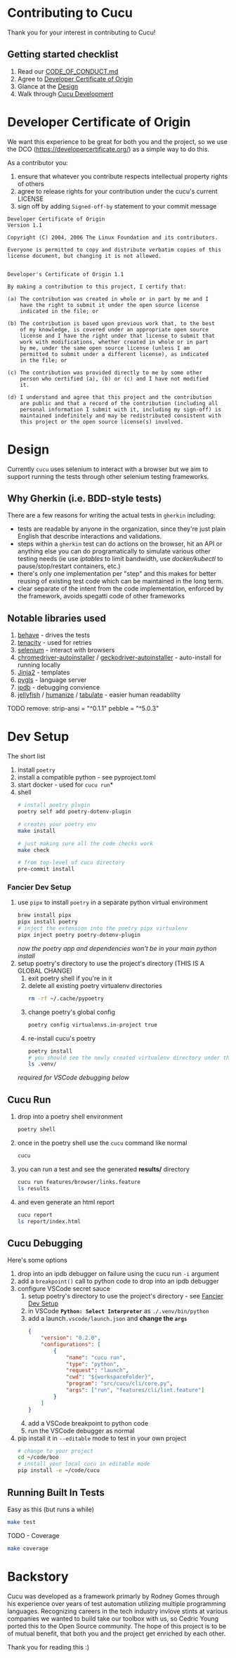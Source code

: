 # Contributing to Cucu
Thank you for your interest in contributing to Cucu!

## Getting started checklist
1. Read our [CODE_OF_CONDUCT.md](CODE_OF_CONDUCT.md)
2. Agree to [Developer Certificate of Origin](#developer-certificate-of-origin)
3. Glance at the [Design](#design)
4. Walk through [Cucu Development](#cucu-development)


# Developer Certificate of Origin
We want this experience to be great for both you and the project, so we use the DCO (https://developercertificate.org/) as a simple way to do this.

As a contributor you:
1. ensure that whatever you contribute respects intellectual property rights of others
2. agree to release rights for your contribution under the cucu's current LICENSE
3. sign off by adding `Signed-off-by` statement to your commit message

```
Developer Certificate of Origin
Version 1.1

Copyright (C) 2004, 2006 The Linux Foundation and its contributors.

Everyone is permitted to copy and distribute verbatim copies of this
license document, but changing it is not allowed.


Developer's Certificate of Origin 1.1

By making a contribution to this project, I certify that:

(a) The contribution was created in whole or in part by me and I
    have the right to submit it under the open source license
    indicated in the file; or

(b) The contribution is based upon previous work that, to the best
    of my knowledge, is covered under an appropriate open source
    license and I have the right under that license to submit that
    work with modifications, whether created in whole or in part
    by me, under the same open source license (unless I am
    permitted to submit under a different license), as indicated
    in the file; or

(c) The contribution was provided directly to me by some other
    person who certified (a), (b) or (c) and I have not modified
    it.

(d) I understand and agree that this project and the contribution
    are public and that a record of the contribution (including all
    personal information I submit with it, including my sign-off) is
    maintained indefinitely and may be redistributed consistent with
    this project or the open source license(s) involved.
```

# Design
Currently `cucu` uses selenium to interact with a browser but we
aim to support running the tests through other selenium testing frameworks.

## Why Gherkin (i.e. BDD-style tests)
There are a few reasons for writing the actual tests in `gherkin` including:

 * tests are readable by anyone in the organization, since they're just plain
   English that describe interactions and validations.
 * steps within a `gherkin` test can do actions on the browser, hit an API or
   anything else you can do programatically to simulate various other testing
   needs (ie use *iptables* to limit bandwidth, use *docker/kubectl* to
   pause/stop/restart containers, etc.)
 * there's only one implementation per "step" and this makes for better reusing
   of existing test code which can be maintained in the long term.
 * clear separate of the intent from the code implementation, enforced by the framework,
   avoids spegatti code of other frameworks

## Notable libraries used
1. [behave](https://behave.readthedocs.io/en/stable/) - drives the tests
2. [tenacity](https://github.com/jd/tenacity) - used for retries
3. [selenium]() - interact with browsers
4. [chromedriver-autoinstaller]() / [geckodriver-autoinstaller]() - auto-install for running locally
5. [Jinja2]() - templates
6. [pygls]() - language server
7. [ipdb]() - debugging convience
8. [jellyfish]() / [humanize]() / [tabulate]() - easier human readablilty

TODO remove:
strip-ansi = "^0.1.1"
pebble = "^5.0.3"

# Dev Setup
The short list
1. install `poetry`
2. install a compatible python - see pyproject.toml
3. start docker - used for `cucu run`*
4. shell
   ```bash
   # install poetry plugin
   poetry self add poetry-dotenv-plugin

   # creates your poetry env
   make install

   # just making sure all the code checks work
   make check

   # from top-level of cucu directory
   pre-commit install
   ```

### Fancier Dev Setup
1. use `pipx` to install `poetry` in a separate python virtual environment
   ```bash
   brew install pipx
   pipx install poetry
   # inject the extension into the poetry pipx virtualenv
   pipx inject poetry poetry-dotenv-plugin
   ```
   _now the poetry app and dependencies won't be in your main python install_
2. setup poetry's directory to use the project's directory (THIS IS A GLOBAL CHANGE)
   1. exit poetry shell if you're in it
   2. delete all existing poetry virtualenv directories
      ```bash
      rm -rf ~/.cache/pypoetry
      ```
   3. change poetry's global config
      ```bash
      poetry config virtualenvs.in-project true
      ```
   4. re-install cucu's poetry
      ```bash
      poetry install
      # you should see the newly created virtualenv directory under the cucu top-level directory
      ls .venv/
      ```
   _required for VSCode debugging below_

## Cucu Run
1. drop into a poetry shell environment
   ```bash
   poetry shell
   ```
2. once in the poetry shell use the `cucu` command like normal
   ```bash
   cucu
   ```
3. you can run a test and see the generated **results/** directory
   ```bash
   cucu run features/browser/links.feature
   ls results
   ```
4. and even generate an html report
   ```bash
   cucu report
   ls report/index.html
   ```

## Cucu Debugging
Here's some options
1. drop into an ipdb debugger on failure using the cucu run `-i` argument
2. add a `breakpoint()` call to python code to drop into an ipdb debugger
3. configure VSCode secret sauce
   1. setup poetry's directory to use the project's directory - see [Fancier Dev Setup](#fancier-dev-setup)
   2. in VSCode **`Python: Select Interpreter`** as `./.venv/bin/python`
   3. add a launch`.vscode/launch.json` and **change the `args`**
      ```json
      {
          "version": "0.2.0",
          "configurations": [
              {
                  "name": "cucu run",
                  "type": "python",
                  "request": "launch",
                  "cwd": "${workspaceFolder}",
                  "program": "src/cucu/cli/core.py",
                  "args": ["run", "features/cli/lint.feature"]
              }
          ]
      }
      ```
   4. add a VSCode breakpoint to python code
   5. run the VSCode debugger as normal
4. pip install it in `--editable` mode to test in your own project
   ```bash
   # change to your project
   cd ~/code/boo
   # install your local cucu in editable mode
   pip install -e ~/code/cucu
   ```

## Running Built In Tests

Easy as this (but runs a while)
```bash
make test
```

TODO - Coverage
```bash
make coverage
```


# Backstory
Cucu was developed as a framework primarly by Rodney Gomes through his experience over years of test automation utilizing multiple programming languages. Recognizing careers in the tech industry invlove stints at various companies we wanted to build take our toolbox with us, so Cedric Young ported this to the Open Source community. The hope of this project is to be of mutual benefit, that both you and the project get enriched by each other.

Thank you for reading this :)
